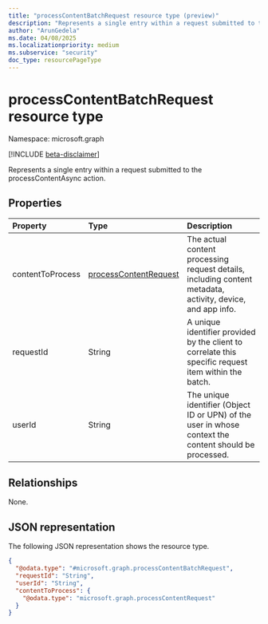 ```yaml
---
title: "processContentBatchRequest resource type (preview)"
description: "Represents a single entry within a request submitted to the processContentAsync action."
author: "ArunGedela"
ms.date: 04/08/2025
ms.localizationpriority: medium
ms.subservice: "security"
doc_type: resourcePageType
---
```


# processContentBatchRequest resource type

Namespace: microsoft.graph

[!INCLUDE [beta-disclaimer](../../includes/beta-disclaimer.md)]

Represents a single entry within a request submitted to the processContentAsync action.

## Properties

| Property         | Type                                                                                               | Description                                                                                               |
| :--------------- | :------------------------------------------------------------------------------------------------- | :-------------------------------------------------------------------------------------------------------- |
| contentToProcess | [processContentRequest](../resources/processcontentrequest.md)                                     | The actual content processing request details, including content metadata, activity, device, and app info. |
| requestId        | String                                                                                             | A unique identifier provided by the client to correlate this specific request item within the batch.        |
| userId           | String                                                                                             | The unique identifier (Object ID or UPN) of the user in whose context the content should be processed.   |

## Relationships

None.

## JSON representation

The following JSON representation shows the resource type.
<!-- {
  "blockType": "resource",
  "@odata.type": "microsoft.graph.processContentBatchRequest",
  "openType": false
}
-->
``` json
{
  "@odata.type": "#microsoft.graph.processContentBatchRequest",
  "requestId": "String",
  "userId": "String",
  "contentToProcess": {
    "@odata.type": "microsoft.graph.processContentRequest"
  }
}
```
